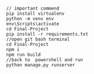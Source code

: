 

    // important commend
    pip install virtualenv 
    python -m venv env
    env\Scripts\activate
    cd Final-Project
    pip install -r requirements.txt
    //open git bash terminal
    cd Final-Project
    npm i 
    npm run build
    //back to  powershell and run 
    python manage.py runserver 
